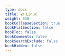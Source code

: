 ```yaml
---
type: docs
title: 💿 Linux
weight: 850
bookCollapseSection: true
bookFlatSection: false
bookToc: false
bookComments: false
bookSearchExclude: false
bookHidden: false
---
```

